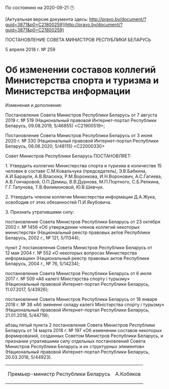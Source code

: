 По состоянию на 2020-09-21 &#x1F550;

[Актуальная версия документа здесь: http://pravo.by/document/?guid=3871&p0=C21800259](http://pravo.by/document/?guid=3871&p0=C21800259)

<p>ПОСТАНОВЛЕНИЕ СОВЕТА МИНИСТРОВ РЕСПУБЛИКИ БЕЛАРУСЬ</p>
<p>5 апреля 2018 г. № 259</p>
<h1>Об изменении составов коллегий Министерства спорта и туризма и Министерства информации</h1>
<p>Изменения и дополнения:</p>
<p>Постановление Совета Министров Республики Беларусь от 7 августа 2019 г. № 519 (Национальный правовой Интернет-портал Республики Беларусь, 09.08.2019, 5/46855) &lt;C21900519&gt;;</p>
<p>Постановление Совета Министров Республики Беларусь от 3 июня 2020 г. № 330 (Национальный правовой Интернет-портал Республики Беларусь, 06.06.2020, 5/48115) &lt;C22000330&gt;</p>
<p></p>
<p>Совет Министров Республики Беларусь ПОСТАНОВЛЯЕТ:</p>
<p>1. Утвердить коллегию Министерства спорта и туризма в количестве 15 человек в составе С.М.Ковальчука (председатель), Э.В.Бабкина, А.И.Бараули, А.В.Власюка, Р.М.Воронкова, И.Н.Воронович, А.С.Гагиева, А.В.Гончаровой, О.П.Демиш, В.В.Дурнова, М.П.Портного, С.Б.Репкина, Г.Г.Тапунова, Т.В.Филимоновой, Ю.В.Шевчук.</p>
<p>2. Утвердить членом коллегии Министерства информации Д.А.Жука, освободив от этих обязанностей П.И.Якубовича.</p>
<p>3. Признать утратившими силу:</p>
<p>постановление Совета Министров Республики Беларусь от 23 октября 2002 г. № 1456 «Об утверждении членов коллегий некоторых министерств» (Национальный реестр правовых актов Республики Беларусь, 2002 г., № 121, 5/11344);</p>
<p>пункт 2 постановления Совета Министров Республики Беларусь от 12 мая 2004 г. № 552 «О некоторых вопросах Министерства информации» (Национальный реестр правовых актов Республики Беларусь, 2004 г., № 76, 5/14234);</p>
<p>постановление Совета Министров Республики Беларусь от 6 июля 2017 г. № 509 «Аб калегіі Міністэрства спорту і турызму» (Национальный правовой Интернет-портал Республики Беларусь, 11.07.2017, 5/43926);</p>
<p>постановление Совета Министров Республики Беларусь от 18 января 2018 г. № 38 «Аб змяненні складу калегіі Міністэрства спорту і турызму» (Национальный правовой Интернет-портал Республики Беларусь, 21.01.2018, 5/44719);</p>
<p>абзац пятый пункта 2 постановления Совета Министров Республики Беларусь от 14 марта 2018 г. № 197 «Об изменении составов некоторых формирований, созданных Советом Министров Республики Беларусь, и признании утратившими силу отдельных постановлений Совета Министров Республики Беларусь и их структурных элементов» (Национальный правовой Интернет-портал Республики Беларусь, 20.03.2018, 5/44923).</p>
<p></p>
<table><tr>
<td><p>Премьер-министр Республики Беларусь</p></td>
<td><p>А.Кобяков</p></td>
</tr></table>
<p></p>
<p></p>